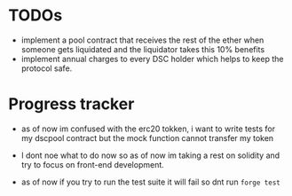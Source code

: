 # TODOs

- implement a pool contract that receives the rest of the ether when someone gets liquidated and the liquidator takes this 10% benefits
- implement annual charges to every DSC holder which helps to keep the protocol safe.

# Progress tracker

- as of now im confused with the erc20 tokken, i want to write tests for my dscpool contract but the mock function cannot transfer my token
- l dont noe what to do now so as of now im taking a rest on solidity and try to focus on front-end development.

- as of now if you try to run the test suite it will fail so dnt run `forge test`

